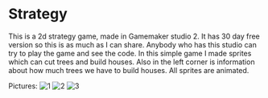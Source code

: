 # Strategy
This is a 2d strategy game, made in Gamemaker studio 2. It has 30 day free version so this is as much as I can share. Anybody who has this studio can try to play the game and see the code.
In this simple game I made sprites which can cut trees and build houses. Also in the left corner is information about how much trees we have to build houses.
All sprites are animated.

Pictures:
![1](https://user-images.githubusercontent.com/55032190/93635534-c1614280-f9f2-11ea-9a36-09942fd8b1aa.png)
![2](https://user-images.githubusercontent.com/55032190/93635538-c32b0600-f9f2-11ea-8916-28485195dca8.png)
![3](https://user-images.githubusercontent.com/55032190/93635543-c3c39c80-f9f2-11ea-8c69-bd0d68bdc3f3.png)
